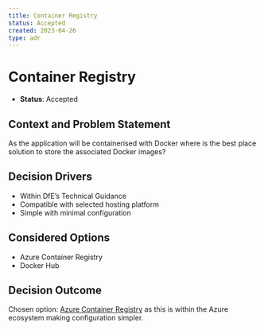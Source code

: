 ```yaml
---
title: Container Registry
status: Accepted
created: 2023-04-26
type: adr
---
```

# Container Registry

* **Status**: Accepted

## Context and Problem Statement

As the application will be containerised with Docker where is the best place solution to store the associated Docker images?

## Decision Drivers

* Within DfE’s Technical Guidance
* Compatible with selected hosting platform
* Simple with minimal configuration

## Considered Options

* Azure Container Registry
* Docker Hub

## Decision Outcome

Chosen option: [Azure Container Registry](https://azure.microsoft.com/en-us/products/container-registry) as this is within the Azure ecosystem making configuration simpler.